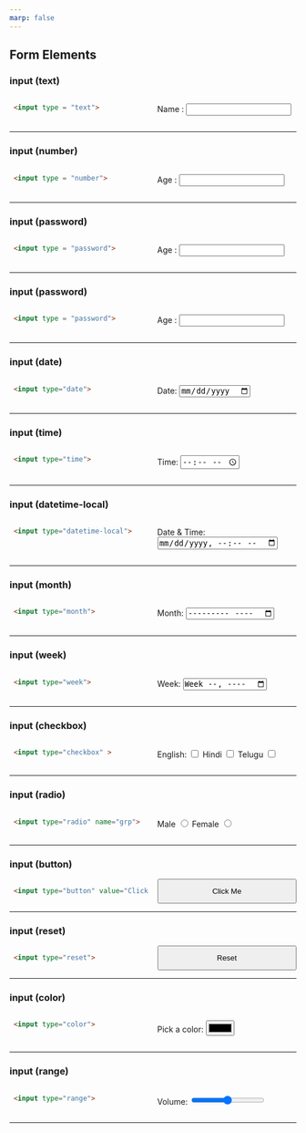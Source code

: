 ```yaml
---
marp: false
---
```


<style>
    .col2 {
            display: grid;
            grid-template-columns: 1fr 1fr;
            gap: 15px;
        }   
</style>

## Form Elements


### input (text)

<section class="col2">

``` html
 <input type = "text">
```
Name : <input type = "text">

</section>

--- 

### input (number)
<section class="col2">

``` html
 <input type = "number">
```
Age : <input type = "number">

</section>

--- 

### input (password)
<section class="col2">

``` html
 <input type = "password">
```
Age : <input type = "password">

</section>


--- 

### input (password)
<section class="col2">

``` html
 <input type = "password">
```
Age : <input type = "password">

</section>


------


### input (date)

<section class="col2">

```html
 <input type="date">
```

Date: <input type="date">

</section>

---

### input (time)

<section class="col2">

```html
 <input type="time">
```

Time: <input type="time">

</section>

---

### input (datetime-local)

<section class="col2">

```html
 <input type="datetime-local">
```

Date & Time: <input type="datetime-local">

</section>

---

### input (month)

<section class="col2">

```html
 <input type="month">
```

Month: <input type="month">

</section>

---

### input (week)

<section class="col2">

```html
 <input type="week">
```

Week: <input type="week">

</section>

---

### input (checkbox)

<section class="col2">

```html
 <input type="checkbox" >
```

English: <input type="checkbox" >
Hindi <input type="checkbox" >
Telugu <input type="checkbox" >

</section>

---

### input (radio)

<section class="col2">

```html
 <input type="radio" name="grp">
```

Male <input type="radio" name="gender">
Female <input type="radio" name="gender">

</section>

---

### input (button)

<section class="col2">

```html
 <input type="button" value="Click Me">
```

<input type="button" value="Click Me">

</section>

---

### input (reset)

<section class="col2">

```html
 <input type="reset">
```

<input type="reset">

</section>

---

### input (color)

<section class="col2">

```html
 <input type="color">
```

Pick a color: <input type="color">

</section>

---

### input (range)

<section class="col2">

```html
 <input type="range">
```

Volume: <input type="range">

</section>

---


